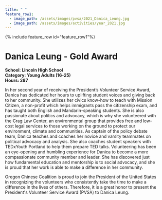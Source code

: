 ```yaml
---
title: " "
feature_row1:
  - image_path: /assets/images/pvsa/2021_Danica_Leung.jpg
  - image_path: /assets/images/activities/year_2021.jpg
---
```


{% include feature_row id="feature_row1"%}

# Danica Leung - Gold Award

**School: Lincoln High School**  
**Category: Young Adults (16-25)**  
**Hours: 287**  

In her second year of receiving the President’s Volunteer Service Award, Danica has dedicated her hours to uplifting student voices and giving back to her community. She utilizes her civics know-how to teach with Mission Citizen, a non-profit which helps immigrants pass the citizenship exam, and has taught both English and Mandarin-speaking students. She is also passionate about politics and advocacy, which is why she volunteered with the Crag Law Center, an environmental group that provides free and low-cost legal services to those working on the ground to protect our environment, climate and communities. As captain of the policy debate team, Danica teaches and coaches her novice and varsity teammates on political advocacy and analysis. She also coaches student speakers with TEDxYouth Portland to help them prepare TED talks. Volunteering has been an eye-opening and humbling experience for Danica to become a more compassionate community member and leader. She has discovered just how fundamental education and mentorship is to social advocacy, and she is proud that her work is able to make a difference in her community. 

Oregon Chinese Coalition is proud to join the President of the United States in recognizing the volunteers who consistently take the time to make a difference in the lives of others. Therefore, it is a great honor to present the President's Volunteer Service Award (PVSA) to Danica Leung.

